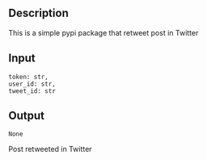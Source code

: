 ## Description
This is a simple pypi package that retweet post in Twitter

## Input
    token: str,
    user_id: str,
    tweet_id: str

## Output
    None
Post retweeted in Twitter